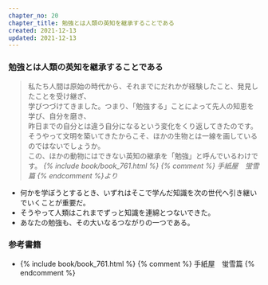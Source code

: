 ```yaml
---
chapter_no: 20
chapter_title: 勉強とは人類の英知を継承することである
created: 2021-12-13
updated: 2021-12-13
---
```

### 勉強とは人類の英知を継承することである
> 私たち人間は原始の時代から、それまでにだれかが経験したこと、発見したことを受け継ぎ、  
> 学びつづけてきました。つまり、「勉強する」ことによって先人の知恵を学び、自分を磨き、  
> 昨日までの自分とは違う自分になるという変化をくり返してきたのです。  
> そうやって文明を築いてきたからこそ、ほかの生物とは一線を画しているのではないでしょうか。  
> この、ほかの動物にはできない英知の継承を「勉強」と呼んでいるわけです。
> <cite>{% include book/book_761.html %} {% comment %} 手紙屋　蛍雪篇 {% endcomment %}より</cite>

- 何かを学ぼうとするとき、いずれはそこで学んだ知識を次の世代へ引き継いでいくことが重要だ。
- そうやって人類はこれまでずっと知識を連綿とつないできた。
- あなたの勉強も、その大いなるつながりの一つである。

### 参考書籍
- {% include book/book_761.html %} {% comment %} 手紙屋　蛍雪篇 {% endcomment %}
